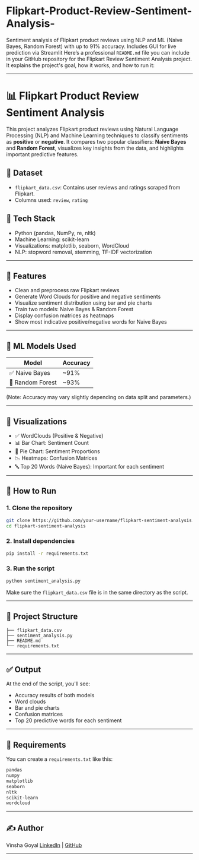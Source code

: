 # Flipkart-Product-Review-Sentiment-Analysis-
Sentiment analysis of Flipkart product reviews using NLP and ML (Naive Bayes,  Random Forest) with up to 91% accuracy. Includes GUI for live prediction via Streamlit
Here’s a professional `README.md` file you can include in your GitHub repository for the Flipkart Review Sentiment Analysis project. It explains the project's goal, how it works, and how to run it:

---

# 📊 Flipkart Product Review Sentiment Analysis

This project analyzes Flipkart product reviews using Natural Language Processing (NLP) and Machine Learning techniques to classify sentiments as **positive** or **negative**. It compares two popular classifiers: **Naive Bayes** and **Random Forest**, visualizes key insights from the data, and highlights important predictive features.

## 📁 Dataset

* `flipkart_data.csv`: Contains user reviews and ratings scraped from Flipkart.
* Columns used: `review`, `rating`

## 🔧 Tech Stack

* Python (pandas, NumPy, re, nltk)
* Machine Learning: scikit-learn
* Visualizations: matplotlib, seaborn, WordCloud
* NLP: stopword removal, stemming, TF-IDF vectorization

---

## 🚀 Features

* Clean and preprocess raw Flipkart reviews
* Generate Word Clouds for positive and negative sentiments
* Visualize sentiment distribution using bar and pie charts
* Train two models: Naive Bayes & Random Forest
* Display confusion matrices as heatmaps
* Show most indicative positive/negative words for Naive Bayes

---

## 🧠 ML Models Used

| Model            | Accuracy |
| ---------------- | -------- |
| ✅ Naive Bayes    | \~91%    |
| 🌲 Random Forest | \~93%    |

(Note: Accuracy may vary slightly depending on data split and parameters.)

---

## 📌 Visualizations

* ✅ WordClouds (Positive & Negative)
* 📊 Bar Chart: Sentiment Count
* 🥧 Pie Chart: Sentiment Proportions
* 📉 Heatmaps: Confusion Matrices
* 🔤 Top 20 Words (Naive Bayes): Important for each sentiment

---

## 🧪 How to Run

### 1. Clone the repository

```bash
git clone https://github.com/your-username/flipkart-sentiment-analysis.git
cd flipkart-sentiment-analysis
```

### 2. Install dependencies

```bash
pip install -r requirements.txt
```

### 3. Run the script

```bash
python sentiment_analysis.py
```

Make sure the `flipkart_data.csv` file is in the same directory as the script.

---

## 📁 Project Structure

```
├── flipkart_data.csv
├── sentiment_analysis.py
├── README.md
└── requirements.txt
```

---

## ✅ Output

At the end of the script, you'll see:

* Accuracy results of both models
* Word clouds
* Bar and pie charts
* Confusion matrices
* Top 20 predictive words for each sentiment

---

## 📌 Requirements

You can create a `requirements.txt` like this:

```txt
pandas
numpy
matplotlib
seaborn
nltk
scikit-learn
wordcloud
```

---

## ✍️ Author

Vinsha Goyal
[LinkedIn](#) | [GitHub](https://github.com/your-username)

---


